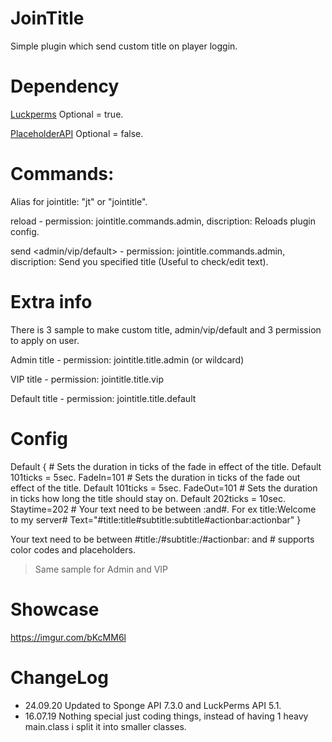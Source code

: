 # JoinTitle

Simple plugin which send custom title on player loggin.

# Dependency

[Luckperms](https://ore.spongepowered.org/Luck/LuckPerms) Optional = true.

[PlaceholderAPI](https://forums.spongepowered.org/t/placeholderapi-a-hub-for-your-placeholders/16200) Optional = false.

# Commands:

Alias for jointitle: "jt" or "jointitle".

reload - permission: jointitle.commands.admin, discription: Reloads plugin config.

send <admin/vip/default> - permission: jointitle.commands.admin, discription: Send you specified title (Useful to check/edit text).

# Extra info

There is 3 sample to make custom title, admin/vip/default and 3 permission to apply on user.

Admin title - permission: jointitle.title.admin (or wildcard)

VIP title - permission: jointitle.title.vip

Default title - permission: jointitle.title.default

# Config

Default {
    # Sets the duration in ticks of the fade in effect of the title. Default 101ticks = 5sec.
    FadeIn=101
    # Sets the duration in ticks of the fade out effect of the title. Default 101ticks = 5sec.
    FadeOut=101
    # Sets the duration in ticks how long the title should stay on. Default 202ticks = 10sec.
    Staytime=202
    # Your text need to be between :and#. For ex title:Welcome to my server#
    Text="#title:title#subtitle:subtitle#actionbar:actionbar"
}

Your text need to be between #title:/#subtitle:/#actionbar: and # supports color codes and placeholders. 

>Same sample for Admin and VIP 

# Showcase

https://imgur.com/bKcMM6l

# ChangeLog

- 24.09.20 Updated to Sponge API 7.3.0 and LuckPerms API 5.1.
- 16.07.19 Nothing special just coding things, instead of having 1 heavy main.class i split it into smaller classes.
